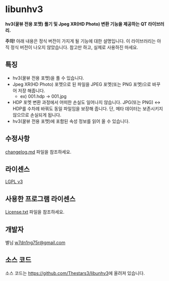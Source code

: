 ﻿libunhv3
=============
**hv3(꿀뷰 전용 포멧) 풀기 및 Jpeg XR(HD Photo) 변환 기능을 제공하는 QT 라이브러리.**

**주의!** 아래 내용은 정식 버전이 가지게 될 기능에 대한 설명입니다. 이 라이브러리는 아직 정식 버전이 나오지 않았습니다. 참고만 하고, 실제로 사용하진 마세요.

## 특징

- hv3(꿀뷰 전용 포멧)을 풀 수 있습니다.
- Jpeg XR(HD Photo) 포멧으로 된 파일을 JPEG 포멧(또는 PNG 포멧)으로 바꾸어 저장 해줍니다.
	+ ex) 001.hdp -> 001.jpg
- HDP 포멧 변환 과정에서 어떠한 손실도 일어나지 않습니다. JPG(또는 PNG) <-> HDP를 수차례 바꿔도 동일 파일임을 보장해 줍니다. 단, 메타 데이터는 보존시키지 않으므로 손실되게 됩니다.
- hv3(꿀뷰 전용 포멧)에 포함된 속성 정보를 읽어 올 수 있습니다.

## 수정사항

[changelog.md](changelog.md) 파일을 참조하세요.

## 라이센스

[LGPL v3](COPYING)

## 사용한 프로그램 라이센스

[License.txt](License.txt) 파일을 참조하세요.

## 개발자

별님 <w7dn1ng75r@gmail.com>

## 소스 코드

소스 코드는 <https://github.com/Thestars3/libunhv3>에 올려져 있습니다.
